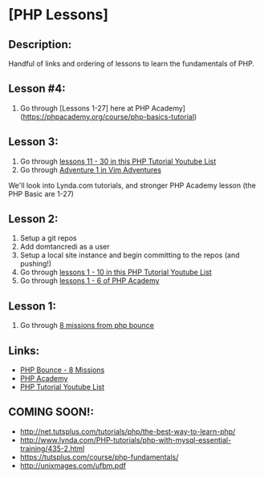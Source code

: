 # [PHP Lessons]

## Description:

Handful of links and ordering of lessons to learn the fundamentals of PHP.

## Lesson #4:
1. Go through [Lessons 1-27] here at PHP Academy](https://phpacademy.org/course/php-basics-tutorial)

## Lesson 3:

1. Go through [lessons 11 - 30 in this PHP Tutorial Youtube List](http://www.youtube.com/playlist?list=PL442FA2C127377F07&feature=plcp) 
2. Go through [Adventure 1 in Vim Adventures](http://vim-adventures.com/)

We'll look into Lynda.com tutorials, and stronger PHP Academy lesson (the PHP Basic are 1-27)

## Lesson 2:

1. Setup a git repos
2. Add domtancredi as a user
3. Setup a local site instance and begin committing to the repos (and pushing!)
4. Go through [lessons 1 - 10 in this PHP Tutorial Youtube List](http://www.youtube.com/playlist?list=PL442FA2C127377F07&feature=plcp) 
5. Go through [lessons 1 - 6 of PHP Academy](https://phpacademy.org/course/mysql-php-basics-database)

## Lesson 1:

1. Go through [8 missions from php bounce](http://phpbounce.aws.af.cm/)

## Links:

* [PHP Bounce - 8 Missions](http://phpbounce.aws.af.cm/)
* [PHP Academy](https://phpacademy.org/course/mysql-php-basics-database)
* [PHP Tutorial Youtube List](http://www.youtube.com/playlist?list=PL442FA2C127377F07&feature=plcp) 


## COMING SOON!:

* http://net.tutsplus.com/tutorials/php/the-best-way-to-learn-php/
* http://www.lynda.com/PHP-tutorials/php-with-mysql-essential-training/435-2.html
* https://tutsplus.com/course/php-fundamentals/
* http://unixmages.com/ufbm.pdf